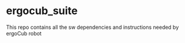 # ergocub_suite
This repo contains all the sw dependencies and instructions needed by ergoCub robot
